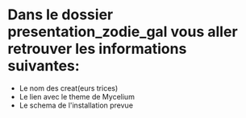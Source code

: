 # Dans le dossier presentation_zodie_gal vous aller retrouver les informations suivantes: 

- Le nom des creat(eurs trices) 
- Le lien avec le theme de Mycelium 
- Le schema de l'installation prevue
